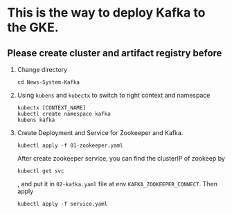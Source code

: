 # This is the way to deploy Kafka to the GKE. 

## Please create cluster and artifact registry before

1. Change directory
    ```
    cd News-System-Kafka
    ```

2.  Using `kubens` and `kubectx` to switch to right context and namespace
    ```
    kubectx [CONTEXT_NAME]
    kubectl create namespace kafka
    kubens kafka
    ```

3. Create Deployment and Service for Zookeeper and Kafka.
    ```
    kubectl apply -f 01-zookeeper.yaml
    ```
    After create zookeeper service, you can find the clusterIP of zookeep by
    ```
    kubectl get svc
    ```
    , and put it in `02-kafka.yaml` file at env `KAFKA_ZOOKEEPER_CONNECT`. Then apply
    ```
    kubectl apply -f service.yaml
    ```
    